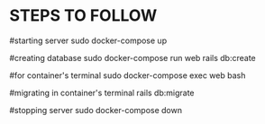 # STEPS TO FOLLOW

#starting server
sudo docker-compose up

#creating database
sudo docker-compose run web rails db:create

#for container's terminal
sudo docker-compose exec web bash

#migrating in container's terminal
rails db:migrate

#stopping server
sudo docker-compose down

